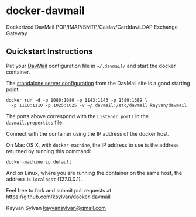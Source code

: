# docker-davmail

Dockerized DavMail POP/IMAP/SMTP/Caldav/Carddav/LDAP Exchange Gateway

## Quickstart Instructions

Put your [DavMail](http://davmail.sourceforge.net/) configuration file in
`~/.davmail/` and start the docker container.

The [standalone server configuration](http://davmail.sourceforge.net/serversetup.html)
from the DavMail site is a good starting point.

    docker run -d -p 1080:1080 -p 1143:1143 -p 1389:1389 \
      -p 1110:1110 -p 1025:1025 -v ~/.davmail:/etc/davmail kayvan/davmail

The ports above correspond with the `Listener ports` in the `davmail.properties`
file.

Connect with the container using the IP address of the docker host.

On Mac OS X, with `docker-machine`, the IP address to use is the address
returned by running this command:

    docker-machine ip default

And on Linux, where you are running the container on the same host, the address
is `localhost` (127.0.0.1).

Feel free to fork and submit pull requests at https://github.com/ksylvan/docker-davmail

Kayvan Sylvan <kayvansylvan@gmail.com>
